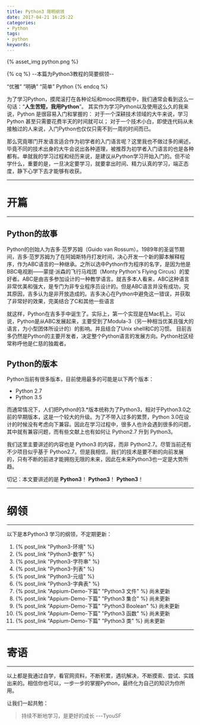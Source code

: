 ```yaml
---
title: Python3 简明纲领
date: 2017-04-21 16:25:22
categories:
- Python
tags:
- python
keywords:
---
```


{% asset_img python.png %}

{% cq %}
--本篇为Python3教程的简要纲领--

“优雅”    “明确”    “简单”
Python
{% endcq %}

<!--more-->

为了学习Python，摸爬滚打在各种论坛和mooc网教程中，我们通常会看到这么一句话：“**人生苦短，我用Python**”。
其实作为学习Python以及使用这么久的我来说，Python 是很容易入门和掌握的：
对于一个深耕技术领域的大牛来说，学习 Python 甚至只需要花费半天的时间就可以；
对于一个技术小白，即使连代码从未接触过的人来说，入门Python也仅仅只需不到一周的时间而已。

那么究竟哪门开发语言适合作为初学者的入门语言呢？这里我也不做过多的阐述，毕竟不同的技术出身的大牛会说出各种道理，被推荐为初学者入门语言的也是各种都有。单就我的学习过程和经历来说，是建议从Python学习开始入门的。但不论学什么，重要的是，一旦决定要学习，就要拿出时间、精力认真的学习，端正态度，静下心学下去才能够有收获。

----

# 开篇

----

## Python的故事

Python的创始人为吉多·范罗苏姆（Guido van Rossum）。1989年的圣诞节期间，吉多·范罗苏姆为了在阿姆斯特丹打发时间，决心开发一个新的脚本解释程序，作为ABC语言的一种继承。之所以选中Python作为程序的名字，是因为他是BBC电视剧——蒙提·派森的飞行马戏团（Monty Python's Flying Circus）的爱好者。ABC是由吉多参加设计的一种教学语言。就吉多本人看来，ABC这种语言非常优美和强大，是专门为非专业程序员设计的。但是ABC语言并没有成功，究其原因，吉多认为是非开放造成的。吉多决心在Python中避免这一错误，并获取了非常好的效果，完美结合了C和其他一些语言

就这样，Python在吉多手中诞生了。实际上，第一个实现是在Mac机上。可以说，Python是从ABC发展起来，主要受到了Modula-3（另一种相当优美且强大的语言，为小型团体所设计的）的影响。并且结合了Unix shell和C的习惯。
目前吉多仍然是Python的主要开发者，决定整个Python语言的发展方向。Python社区经常称呼他是仁慈的独裁者。

## Python的版本

Python当前有很多版本，目前使用最多的可能是以下两个版本：

* Python 2.7
* Python 3.5

而通常情况下，人们把Python的3.*版本统称为了Python3，相对于Python3.0之前的早期版本，这是一个较大的升级。为了不带入过多的累赘，Python 3.0在设计的时候没有考虑向下兼容。因此在学习过程中，很多人也许会遇到很多的问题，其中就有兼容问题，而有些文献上也有如何让 Python2.7 升到 Python3。

我们这里主要讲述的内容也是 Python3 的内容，而非 Python2.7。尽管当前还有不少项目似乎基于 Python2.7。但是我相信，我们的技术是要不断的向前发展的，只有不断的前进才能拥抱无限的未来，因此在未来Python3也一定是大势所趋。

切记：本文要讲述的是 **Python3**！ **Python3**！ **Python3**！

----

# 纲领

----

以下是本Python3 学习的纲领，不定期更新：

1. {% post_link "Python3-环境" %}
2. {% post_link "Python3-数字" %}
3. {% post_link "Python3-字符串" %}
4. {% post_link "Python3-列表" %}
5. {% post_link "Python3-元组" %}
6. {% post_link "Python3-字典表" %}
7. {% post_link "Appium-Demo-下篇" "Python3 文件" %} 尚未更新
8. {% post_link "Appium-Demo-下篇" "Python3 集合" %} 尚未更新
9. {% post_link "Appium-Demo-下篇" "Python3 Boolean" %} 尚未更新
10. {% post_link "Appium-Demo-下篇" "Python3 函数" %} 尚未更新
11. {% post_link "Appium-Demo-下篇" "Python3 类" %} 尚未更新

----

# 寄语

----

以上都是我通过自学，看官网资料，不断积累，遇坑解决，不断摸索、尝试、实践出来的。相信你也可以，一步一步的掌握Python，最终化为自己的知识为你所用。

让我们一起共勉：
> 持续不断地学习，是更好的成长 ---TyouSF